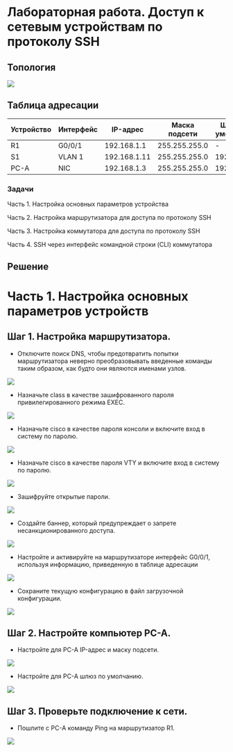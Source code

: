 # Лабораторная работа. Доступ к сетевым устройствам по протоколу SSH

## Топология

![](1.PNG)

## Таблица адресации

| Устройство    | Интерфейс   | IP-адрес  | Маска подсети | Шлюз по умолчанию |
|-----------------|---------------|-------------------------|-------------------|---------|
| R1 | G0/0/1   | 192.168.1.1  |   255.255.255.0   | - |
| S1 | VLAN 1   | 192.168.1.11 |    255.255.255.0  | 192.168.1.1 |
| PC-A | NIC      | 192.168.1.3 |    255.255.255.0  | 192.168.1.1 |

### Задачи

Часть 1. Настройка основных параметров устройства

Часть 2. Настройка маршрутизатора для доступа по протоколу SSH

Часть 3. Настройка коммутатора для доступа по протоколу SSH

Часть 4. SSH через интерфейс командной строки (CLI) коммутатора

## Решение

# Часть 1. Настройка основных параметров устройств

## Шаг 1. Настройка маршрутизатора.

* Отключите поиск DNS, чтобы предотвратить попытки маршрутизатора неверно преобразовывать введенные команды таким образом, как будто они являются именами узлов.

![](2.PNG)

* Назначьте class в качестве зашифрованного пароля привилегированного режима EXEC.

![](3.PNG)

* Назначьте cisco в качестве пароля консоли и включите вход в систему по паролю.

![](4.PNG)

* Назначьте cisco в качестве пароля VTY и включите вход в систему по паролю.

![](5.PNG)

* Зашифруйте открытые пароли.

![](6.PNG)

* Создайте баннер, который предупреждает о запрете несанкционированного доступа.

![](7.PNG)

* Настройте и активируйте на маршрутизаторе интерфейс G0/0/1, используя информацию, приведенную в таблице адресации

![](8.PNG)

* Сохраните текущую конфигурацию в файл загрузочной конфигурации.

![](9.PNG)

## Шаг 2. Настройте компьютер PC-A.

* Настройте для PC-A IP-адрес и маску подсети.

![](10.PNG)

* Настройте для PC-A шлюз по умолчанию.

![](11.PNG)

## Шаг 3. Проверьте подключение к сети.

* Пошлите с PC-A команду Ping на маршрутизатор R1.

![](12.PNG)
